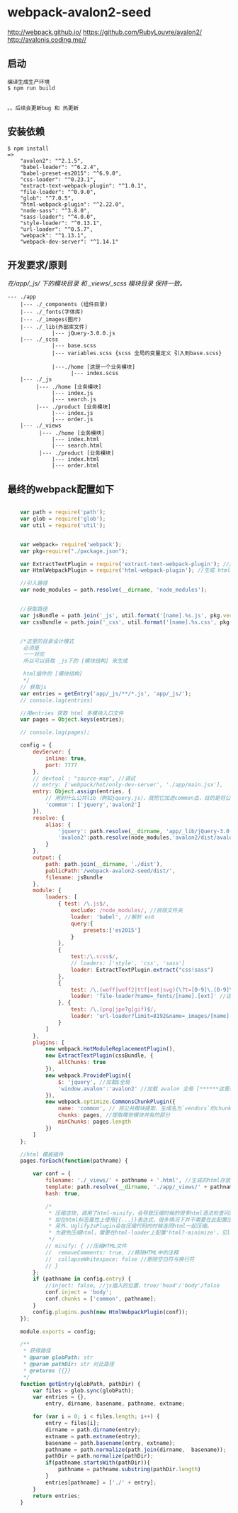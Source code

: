 # webpack-avalon2-seed #

<http://webpack.github.io/>
<https://github.com/RubyLouvre/avalon2/>
<http://avalonjs.coding.me//>

## 启动 ##
    编译生成生产环境
    $ npm run build


    。。后续会更新bug 和 热更新

## 安装依赖 ##

	$ npm install
	=>
	    "avalon2": "^2.1.5",
        "babel-loader": "^6.2.4",
        "babel-preset-es2015": "^6.9.0",
        "css-loader": "^0.23.1",
        "extract-text-webpack-plugin": "^1.0.1",
        "file-loader": "^0.9.0",
        "glob": "^7.0.5",
        "html-webpack-plugin": "^2.22.0",
        "node-sass": "^3.8.0",
        "sass-loader": "^4.0.0",
        "style-loader": "^0.13.1",
        "url-loader": "^0.5.7",
        "webpack": "^1.13.1",
        "webpack-dev-server": "^1.14.1"



## 开发要求/原则 ##

*在/app/_js/ 下的模块目录 和 _views/_scss 模块目录 保持一致。*


    --- ./app
        |--- ./_components (组件目录)
        |--- ./_fonts(字体库)
        |--- ./_images(图片)
        |--- ./_lib(外部库文件)
                  |--- jQuery-3.0.0.js
        |--- ./_scss
                  |--- base.scss
                  |--- variables.scss {scss 全局的变量定义 引入到base.scss}

                  |---./home [这是一个业务模块]
                        |--- index.scss
        |--- ./_js
             |--- ./home [业务模块]
                  |--- index.js
                  |--- search.js
             |--- ./product [业务模块]
                  |--- index.js
                  |--- order.js
        |--- ./_views
              |--- ./home [业务模块]
                  |--- index.html
                  |--- search.html
              |--- ./product [业务模块]
                  |--- index.html
                  |--- order.html

## 最终的webpack配置如下 ##
```javascript

    var path = require('path');
    var glob = require('glob');
    var util = require('util');


    var webpack= require('webpack');
    var pkg=require("./package.json");

    var ExtractTextPlugin = require('extract-text-webpack-plugin'); //提取文本
    var HtmlWebpackPlugin = require('html-webpack-plugin'); //生成 html 模板

    //引入路径
    var node_modules = path.resolve(__dirname, 'node_modules');


    //获取路径
    var jsBundle = path.join('_js', util.format('[name].%s.js', pkg.version));
    var cssBundle = path.join('_css', util.format('[name].%s.css', pkg.version));


    /*这里的目录设计模式
     必须是
     一一对应
     所以可以获取 _js下的 [模块结构] 来生成

     html插件的 [模块结构]
     */
    // 获取js
    var entries = getEntry('app/_js/**/*.js', 'app/_js/');
    // console.log(entries)

    //用entries 获取 html 多模块入口文件
    var pages = Object.keys(entries);

    // console.log(pages);

    config = {
        devServer: {
            inline: true,
            port: 7777
        },
        // devtool : "source-map", //调试
        // entry: ['webpack/hot/only-dev-server', './app/main.jsx'],
        entry: Object.assign(entries, {
            // 用到什么公共lib（例如jquery.js），就把它加进common去，目的是将公用库单独提取打包
            'common': ['jquery','avalon2']
        }),
        resolve: {
            alias: {
                'jquery': path.resolve(__dirname, 'app/_lib/jQuery-3.0.0.js'),
                'avalon2':path.resolve(node_modules,'avalon2/dist/avalon.js')
            }
        },
        output: {
            path: path.join(__dirname, './dist'),
            publicPath:'/webpack-avalon2-seed/dist/',
            filename: jsBundle
        },
        module: {
            loaders: [
                { test: /\.js$/,
                    exclude: /node_modules/, //排除文件夹
                    loader: 'babel', //解析 es6
                    query:{
                        presets:['es2015']
                    }
                },
                {
                    test:/\.scss$/,
                    // loaders: ['style', 'css', 'sass']
                    loader: ExtractTextPlugin.extract("css!sass")
                },
                {
                    test: /\.(woff|woff2|ttf|eot|svg)(\?t=[0-9]\.[0-9]\.[0-9])?$/,
                    loader: 'file-loader?name=_fonts/[name].[ext]' //这里前缀路径 publicPath 参数为基础
                }, {
                    test: /\.(png|jpe?g|gif)$/,
                    loader: 'url-loader?limit=8192&name=_images/[name]-[hash].[ext]' //这里前缀路路径 publicPath 参数为基础
                }
            ]
        },
        plugins: [
            new webpack.HotModuleReplacementPlugin(),
            new ExtractTextPlugin(cssBundle, {
                allChunks: true
            }),
            new webpack.ProvidePlugin({
                $: 'jquery', //加载$全局
                'window.avalon':'avalon2' //加载 avalon 全局 [******这里必须强制 window.avalon]
            }),
            new webpack.optimize.CommonsChunkPlugin({
                name: 'common', // 将公共模块提取，生成名为`vendors`的chunk
                chunks: pages, //提取哪些模块共有的部分
                minChunks: pages.length
            })
        ]
    };

    //html 模板插件
    pages.forEach(function(pathname) {

        var conf = {
            filename: './_views/' + pathname + '.html', //生成的html存放路径，相对于path
            template: path.resolve(__dirname, './app/_views/' + pathname + '.html'), //html模板路径
            hash: true,

            /*
             * 压缩这块，调用了html-minify，会导致压缩时候的很多html语法检查问题，
             * 如在html标签属性上使用{{...}}表达式，很多情况下并不需要在此配置压缩项，
             * 另外，UglifyJsPlugin会在压缩代码的时候连同html一起压缩。
             * 为避免压缩html，需要在html-loader上配置'html?-minimize'，见loaders中html-loader的配置。
             */
            // minify: { //压缩HTML文件
            // 	removeComments: true, //移除HTML中的注释
            // 	collapseWhitespace: false //删除空白符与换行符
            // }
        };
        if (pathname in config.entry) {
            //inject: false, //js插入的位置，true/'head'/'body'/false
            conf.inject = 'body';
            conf.chunks = ['common', pathname];
        }
        config.plugins.push(new HtmlWebpackPlugin(conf));
    });

    module.exports = config;

    /**
     * 获得路径
     * @param globPath: str
     * @param pathDir: str 对比路径
     * @returns {{}}
     */
    function getEntry(globPath, pathDir) {
        var files = glob.sync(globPath);
        var entries = {},
            entry, dirname, basename, pathname, extname;

        for (var i = 0; i < files.length; i++) {
            entry = files[i];
            dirname = path.dirname(entry);
            extname = path.extname(entry);
            basename = path.basename(entry, extname);
            pathname = path.normalize(path.join(dirname,  basename));
            pathDir = path.normalize(pathDir);
            if(pathname.startsWith(pathDir)){
                pathname = pathname.substring(pathDir.length)
            }
            entries[pathname] = ['./' + entry];
        }
        return entries;
    }


